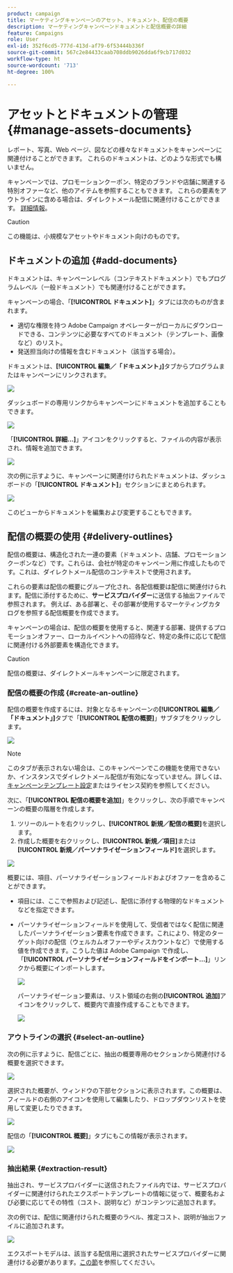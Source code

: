 ```yaml
---
product: campaign
title: マーケティングキャンペーンのアセット、ドキュメント、配信の概要
description: マーケティングキャンペーンドキュメントと配信概要の詳細
feature: Campaigns
role: User
exl-id: 352f6cd5-777d-413d-af79-6f53444b336f
source-git-commit: 567c2e84433caab708ddb9026dda6f9cb717d032
workflow-type: ht
source-wordcount: '713'
ht-degree: 100%

---
```


# アセットとドキュメントの管理 {#manage-assets-documents}

レポート、写真、Web ページ、図などの様々なドキュメントをキャンペーンに関連付けることができます。 これらのドキュメントは、どのような形式でも構いません。

キャンペーンでは、プロモーションクーポン、特定のブランドや店舗に関連する特別オファーなど、他のアイテムを参照することもできます。 これらの要素をアウトラインに含める場合は、ダイレクトメール配信に関連付けることができます。 [詳細情報](#associating-and-structuring-resources-linked-via-a-delivery-outline)。


>[!CAUTION]
>
>この機能は、小規模なアセットやドキュメント向けのものです。

<!--
>[!NOTE]
>
>If you are using Campaign Marketing Resource Management module, you can also manage a library of marketing resources that are available for several users for collaborative work. [Learn more](../../mrm/using/managing-marketing-resources.md).
-->

## ドキュメントの追加 {#add-documents}

ドキュメントは、キャンペーンレベル（コンテキストドキュメント）でもプログラムレベル（一般ドキュメント）でも関連付けることができます。

キャンペーンの場合、「**[!UICONTROL ドキュメント]**」タブには次のものが含まれます。

* 適切な権限を持つ Adobe Campaign オペレーターがローカルにダウンロードできる、コンテンツに必要なすべてのドキュメント（テンプレート、画像など）のリスト。
* 発送担当向けの情報を含むドキュメント（該当する場合）。

ドキュメントは、**[!UICONTROL 編集／「ドキュメント」]**&#x200B;タブからプログラムまたはキャンペーンにリンクされます。

![](assets/op_add_document.png)

ダッシュボードの専用リンクからキャンペーンにドキュメントを追加することもできます。

![](assets/add_a_document_in_op.png)

「**[!UICONTROL 詳細...]**」アイコンをクリックすると、ファイルの内容が表示され、情報を追加できます。

![](assets/add_document_details.png)

次の例に示すように、キャンペーンに関連付けられたドキュメントは、ダッシュボードの「**[!UICONTROL ドキュメント]**」セクションにまとめられます。

![](assets/edit_documents.png)

このビューからドキュメントを編集および変更することもできます。

## 配信の概要の使用 {#delivery-outlines}

配信の概要は、構造化された一連の要素（ドキュメント、店舗、プロモーションクーポンなど）です。これらは、会社が特定のキャンペーン用に作成したものです。これは、ダイレクトメール配信のコンテキストで使用されます。

これらの要素は配信の概要にグループ化され、各配信概要は配信に関連付けられます。配信に添付するために、**サービスプロバイダー**&#x200B;に送信する抽出ファイルで参照されます。 例えば、ある部署と、その部署が使用するマーケティングカタログを参照する配信概要を作成できます。

キャンペーンの場合は、配信の概要を使用すると、関連する部署、提供するプロモーションオファー、ローカルイベントへの招待など、特定の条件に応じて配信に関連付ける外部要素を構造化できます。

>[!CAUTION]
>
>配信の概要は、ダイレクトメールキャンペーンに限定されます。

### 配信の概要の作成 {#create-an-outline}

配信の概要を作成するには、対象となるキャンペーンの&#x200B;**[!UICONTROL 編集／「ドキュメント」]**&#x200B;タブで「**[!UICONTROL 配信の概要]**」サブタブをクリックします。

![](assets/add-a-delivery-outline.png)


>[!NOTE]
>
>このタブが表示されない場合は、このキャンペーンでこの機能を使用できないか、インスタンスでダイレクトメール配信が有効になっていません。詳しくは、[キャンペーンテンプレート設定](marketing-campaign-templates.md#campaign-templates)またはライセンス契約を参照してください。

次に、「**[!UICONTROL 配信の概要を追加]**」をクリックし、次の手順でキャンペーンの概要の階層を作成します。

1. ツリーのルートを右クリックし、**[!UICONTROL 新規／配信の概要]**&#x200B;を選択します。
1. 作成した概要を右クリックし、**[!UICONTROL 新規／項目]**&#x200B;または&#x200B;**[!UICONTROL 新規／パーソナライゼーションフィールド]**&#x200B;を選択します。

![](assets/del-outline-add-new-item.png)

概要には、項目、パーソナライゼーションフィールドおよびオファーを含めることができます。

* 項目には、ここで参照および記述し、配信に添付する物理的なドキュメントなどを指定できます。
* パーソナライゼーションフィールドを使用して、受信者ではなく配信に関連したパーソナライゼーション要素を作成できます。これにより、特定のターゲット向けの配信（ウェルカムオファーやディスカウントなど）で使用する値を作成できます。こうした値は Adobe Campaign で作成し、「**[!UICONTROL パーソナライゼーションフィールドをインポート...]**」リンクから概要にインポートします。

  ![](assets/del-outline-perso-field.png)

  パーソナライゼーション要素は、リスト領域の右側の&#x200B;**[!UICONTROL 追加]**&#x200B;アイコンをクリックして、概要内で直接作成することもできます。

  ![](assets/add-del-outline-button.png)


### アウトラインの選択 {#select-an-outline}

次の例に示すように、配信ごとに、抽出の概要専用のセクションから関連付ける概要を選択できます。

![](assets/select-delivery-outline.png)

選択された概要が、ウィンドウの下部セクションに表示されます。この概要は、フィールドの右側のアイコンを使用して編集したり、ドロップダウンリストを使用して変更したりできます。

![](assets/delivery-outline-selected.png)

配信の「**[!UICONTROL 概要]**」タブにもこの情報が表示されます。

![](assets/delivery-outline-in-dashboard.png)

### 抽出結果 {#extraction-result}

抽出され、サービスプロバイダーに送信されたファイル内では、サービスプロバイダーに関連付けられたエクスポートテンプレートの情報に従って、概要名および必要に応じてその特性（コスト、説明など）がコンテンツに追加されます。

次の例では、配信に関連付けられた概要のラベル、推定コスト、説明が抽出ファイルに追加されます。

![](assets/campaign-export-template.png)

エクスポートモデルは、該当する配信用に選択されたサービスプロバイダーに関連付ける必要があります。[この節](providers--stocks-and-budgets.md#creating-service-providers-and-their-cost-structures)を参照してください。
